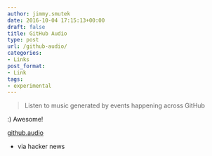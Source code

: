 ```yaml
---
author: jimmy.smutek
date: 2016-10-04 17:15:13+00:00
draft: false
title: GitHub Audio
type: post
url: /github-audio/
categories:
- Links
post_format:
- Link
tags:
- experimental
---
```


<blockquote>Listen to music generated by events happening across GitHub</blockquote>


:) Awesome!

[github.audio](https://github.audio)

- via hacker news

